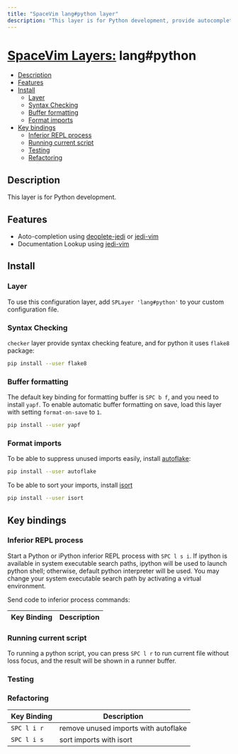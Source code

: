 ```yaml
---
title: "SpaceVim lang#python layer"
description: "This layer is for Python development, provide autocompletion, syntax checking, code format for python file."
---
```


# [SpaceVim Layers:](https://spacevim.org/layers) lang#python

<!-- vim-markdown-toc GFM -->

- [Description](#description)
- [Features](#features)
- [Install](#install)
  - [Layer](#layer)
  - [Syntax Checking](#syntax-checking)
  - [Buffer formatting](#buffer-formatting)
  - [Format imports](#format-imports)
- [Key bindings](#key-bindings)
  - [Inferior REPL process](#inferior-repl-process)
  - [Running current script](#running-current-script)
  - [Testing](#testing)
  - [Refactoring](#refactoring)

<!-- vim-markdown-toc -->

## Description

This layer is for Python development.

## Features

- Aoto-completion using [deoplete-jedi](https://github.com/zchee/deoplete-jedi) or [jedi-vim](https://github.com/davidhalter/jedi-vim)
- Documentation Lookup using [jedi-vim](https://github.com/davidhalter/jedi-vim)

## Install

### Layer

To use this configuration layer, add `SPLayer 'lang#python'` to your custom configuration file.

### Syntax Checking

`checker` layer provide syntax checking feature, and for python it uses `flake8` package:

```sh
pip install --user flake8
```

### Buffer formatting

The default key binding for formatting buffer is `SPC b f`, and you need to install `yapf`. To enable automatic buffer formatting on save, load this layer with setting `format-on-save` to `1`.

```sh
pip install --user yapf
```

### Format imports

To be able to suppress unused imports easily, install [autoflake](https://github.com/myint/autoflake):

```sh
pip install --user autoflake
```

To be able to sort your imports, install [isort](https://github.com/timothycrosley/isort)

```sh
pip install --user isort
```

## Key bindings

### Inferior REPL process

Start a Python or iPython inferior REPL process with `SPC l s i`. If ipython is available in system executable search paths, ipython will be used to launch python shell; otherwise, default python interpreter will be used. You may change your system executable search path by activating a virtual environment.

Send code to inferior process commands:

| Key Binding | Description |
| ----------- | ----------- |

### Running current script

To running a python script, you can press `SPC l r` to run current file without loss focus, and the result will be shown in a runner buffer.

### Testing

### Refactoring

| Key Binding | Description                          |
| ----------- | ------------------------------------ |
| `SPC l i r` | remove unused imports with autoflake |
| `SPC l i s` | sort imports with isort              |
